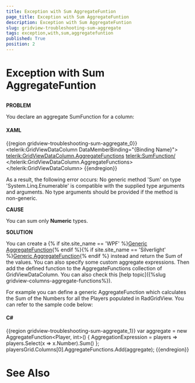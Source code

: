 ```yaml
---
title: Exception with Sum AggregateFuntion
page_title: Exception with Sum AggregateFuntion
description: Exception with Sum AggregateFuntion
slug: gridview-troubleshooting-sum-aggregate
tags: exception,with,sum,aggregatefuntion
published: True
position: 2
---
```


# Exception with Sum AggregateFuntion



## 

__PROBLEM__

You declare an aggregate SumFunction for a column:

#### __XAML__

{{region gridview-troubleshooting-sum-aggregate_0}}
	<telerik:GridViewDataColumn DataMemberBinding="{Binding Name}">
	  <telerik:GridViewDataColumn.AggregateFunctions>
	     <telerik:SumFunction/>
	  </telerik:GridViewDataColumn.AggregateFunctions>
	</telerik:GridViewDataColumn>
	{{endregion}}



As a result, the following error occurs: No generic method 'Sum' on type 'System.Linq.Enumerable' is compatible with the supplied type arguments and arguments. No type arguments should be provided if the method is non-generic.
        



__CAUSE__

You can sum only __Numeric__ types.
        



__SOLUTION__

You can create a
          {% if site.site_name == 'WPF' %}[Generic AggregateFunction](http://www.telerik.com/help/wpf/allmembers_t_telerik_windows_data_aggregatefunction_2.html){% endif %}{% if site.site_name == 'Silverlight' %}[Generic AggregateFunction](http://www.telerik.com/help/silverlight/allmembers_t_telerik_windows_data_aggregatefunction_2.html){% endif %} instead and return the Sum of the values. You can also specify some custom aggregate expressions. Then add the defined function to the AggregateFunctions collection of GridViewDataColumn.
          You can also check this [help topic]({%slug gridview-columns-aggregate-functions%}).
        

For example you can define a generic AggregateFunction which calculates the Sum of the Numbers for all the Players populated in RadGridView. You can refer to the sample code below:
        

#### __C#__

{{region gridview-troubleshooting-sum-aggregate_1}}
	var aggregate = new AggregateFunction<Player, int>()
	{
		AggregationExpression = players => players.Select(x => x.Number).Sum()
	};
	playersGrid.Columns[0].AggregateFunctions.Add(aggregate);
	{{endregion}}



# See Also

